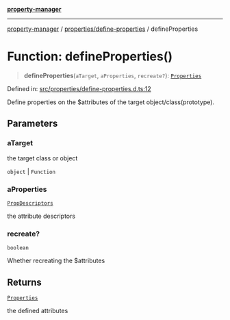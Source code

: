[**property-manager**](../../../README.md)

***

[property-manager](../../../modules.md) / [properties/define-properties](../README.md) / defineProperties

# Function: defineProperties()

> **defineProperties**(`aTarget`, `aProperties`, `recreate?`): [`Properties`](../../classes/Properties.md)

Defined in: [src/properties/define-properties.d.ts:12](https://github.com/snowyu/property-manager.js/blob/0a26f8ac8272cf662455db6a79ab5298188a6840/src/properties/define-properties.d.ts#L12)

Define properties on the $attributes of the target object/class(prototype).

## Parameters

### aTarget

the target class or object

`object` | `Function`

### aProperties

[`PropDescriptors`](../../../abstract/type-aliases/PropDescriptors.md)

the attribute descriptors

### recreate?

`boolean`

Whether recreating the $attributes

## Returns

[`Properties`](../../classes/Properties.md)

the defined attributes
